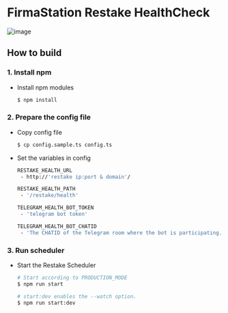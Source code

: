 # FirmaStation Restake HealthCheck
![image](https://user-images.githubusercontent.com/93503020/186844222-8cc4a5bb-05dc-448e-b254-c672bbc11629.png)

## How to build
### 1. Install npm

- Install npm modules

  ```bash
  $ npm install
  ```

### 2. Prepare the config file

- Copy config file
  
  ```bash
  $ cp config.sample.ts config.ts
  ```

- Set the variables in config
  ```bash
  RESTAKE_HEALTH_URL
   - http://'restake ip:port & domain'/

  RESTAKE_HEALTH_PATH
   - '/restake/health'

  TELEGRAM_HEALTH_BOT_TOKEN
   - 'telegram bot token'

  TELEGRAM_HEALTH_BOT_CHATID
   - 'The CHATID of the Telegram room where the bot is participating.'
  ```

### 3. Run scheduler
- Start the Restake Scheduler
  ```bash
  # Start according to PRODUCTION_MODE
  $ npm run start

  # start:dev enables the --watch option.
  $ npm run start:dev
  ```
